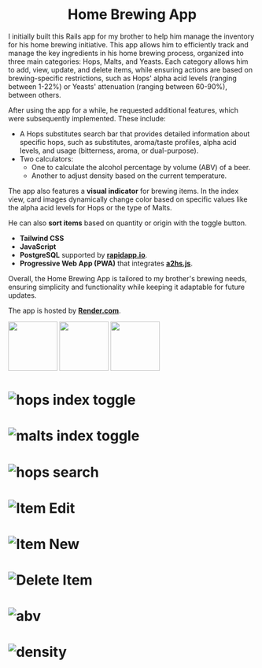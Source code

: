 <h1 align="center">
  Home Brewing App
</h1>

I initially built this Rails app for my brother to help him manage the inventory for his home brewing initiative. This app allows him to efficiently track and manage the key ingredients in his home brewing process, organized into three main categories: Hops, Malts, and Yeasts. Each category allows him to add, view, update, and delete items, while ensuring actions are based on brewing-specific restrictions, such as Hops' alpha acid levels (ranging between 1-22%) or Yeasts' attenuation (ranging between 60-90%), between others.

After using the app for a while, he requested additional features, which were subsequently implemented. These include:

- A Hops substitutes search bar that provides detailed information about specific hops, such as substitutes, aroma/taste profiles, alpha acid levels, and usage (bitterness, aroma, or dual-purpose).
- Two calculators:
    - One to calculate the alcohol percentage by volume (ABV) of a beer.
    - Another to adjust density based on the current temperature.

The app also features a **visual indicator** for brewing items. In the index view, card images dynamically change color based on specific values like the alpha acid levels for Hops or the type of Malts.

He can also **sort items** based on quantity or origin with the toggle button.

- **Tailwind CSS**
- **JavaScript**
- **PostgreSQL** supported by [**rapidapp.io**](https://rapidapp.io/).
- **Progressive Web App (PWA)** that integrates [**a2hs.js**](https://github.com/koddr/a2hs.js/).

Overall, the Home Brewing App is tailored to my brother's brewing needs, ensuring simplicity and functionality while keeping it adaptable for future updates.

The app is hosted by [**Render.com**](https://render.com/).

<p float="left">
  <img src="/github.com/user-attachments/assets/bc2db380-61b1-4fc0-8a84-b2731c37fed6.png" width="100" />
  <img src="/github.com/user-attachments/assets/962d0449-b634-4239-bec7-a1ea9e016bac.png" width="100" /> 
  <img src="/github.com/user-attachments/assets/edf2ea2d-3890-45eb-a91c-0a537320e75e.png" width="100" />
</p>

# ![hops index toggle](https://github.com/user-attachments/assets/bc2db380-61b1-4fc0-8a84-b2731c37fed6)

# ![malts index toggle](https://github.com/user-attachments/assets/962d0449-b634-4239-bec7-a1ea9e016bac)

# ![hops search](https://github.com/user-attachments/assets/edf2ea2d-3890-45eb-a91c-0a537320e75e)

# ![Item Edit](https://github.com/user-attachments/assets/0207e118-2bb2-4a94-8c4d-5bc3178e04b4)

# ![Item New](https://github.com/user-attachments/assets/20cfb121-431b-43e0-bd92-31242774d93d)

# ![Delete Item](https://github.com/user-attachments/assets/75cbfaea-8344-4e3c-8bc3-8adef754cd62)

# ![abv](https://github.com/user-attachments/assets/2015b201-9f0b-4cb8-8c88-d0779983ff41)

# ![density](https://github.com/user-attachments/assets/a57b45bc-6361-4fdf-9767-137d9fd45528)
